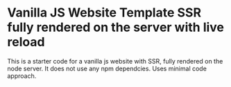 # Vanilla JS Website Template SSR fully rendered on the server with live reload

This is a starter code for a vanilla js website with SSR, fully rendered on the node server. It does not use any npm dependcies. Uses minimal code approach.
